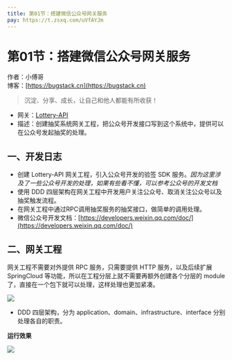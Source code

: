 ```yaml
---
title: 第01节：搭建微信公众号网关服务
pay: https://t.zsxq.com/uVfAYJm
---
```


# 第01节：搭建微信公众号网关服务

作者：小傅哥
<br/>博客：[https://bugstack.cn](https://bugstack.cn)

>沉淀、分享、成长，让自己和他人都能有所收获！

- 网关：[Lottery-API](https://gitcode.net/KnowledgePlanet/Lottery-API)
- 描述：创建抽奖系统网关工程，把公众号开发接口写到这个系统中，提供可以在公众号发起抽奖的处理。

## 一、开发日志

- 创建 Lottery-API 网关工程，引入公众号开发的验签 SDK 服务。*因为这里涉及了一些公众号开发的处理，如果有些看不懂，可以参考公众号的开发文档*
- 使用 DDD 四层架构在网关工程中开发用户关注公众号、取消关注公众号以及抽奖触发流程。
- 在网关工程中通过RPC调用抽奖服务的抽奖接口，做简单的调用处理。
- 微信公众号开发文档：[https://developers.weixin.qq.com/doc/](https://developers.weixin.qq.com/doc/)

## 二、网关工程

网关工程不需要对外提供 RPC 服务，只需要提供 HTTP 服务，以及后续扩展 SpringCloud 等功能，所以在工程分层上就不需要再额外创建各个分层的 module 了，直接在一个包下就可以处理，这样处理也更加紧凑。

![](/images/article/project/lottery/Part-4/1-01.png)

- DDD 四层架构，分为 application、domain、infrastructure、interface 分别处理各自的职责。

**运行效果**

![](/images/article/project/lottery/Part-4/1-03.png)